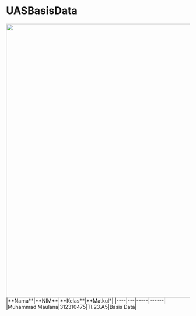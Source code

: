 # UASBasisData
<img src=https://www.griyawebsite.com/wp-content/uploads/2021/02/DATABASE-img.jpg width="750px" >
|**Nama**|**NIM**|**Kelas**|**Matkul*|
|----|---|-----|------|
|Muhammad Maulana|312310475|TI.23.A5|Basis Data|
